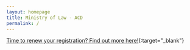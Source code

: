 ```yaml
---
layout: homepage
title: Ministry of Law - ACD
permalink: /
---
```

<!-- Type your notification here - the notification bar will not appear if this is empty. For other changes, refer to _data/homepage.yml to edit the homepage -->
[Time to renew your registration? Find out more here!](/list-of-registered-dealers/dealers/#what-is-covered-under-the-regulation){:target="_blank"}
